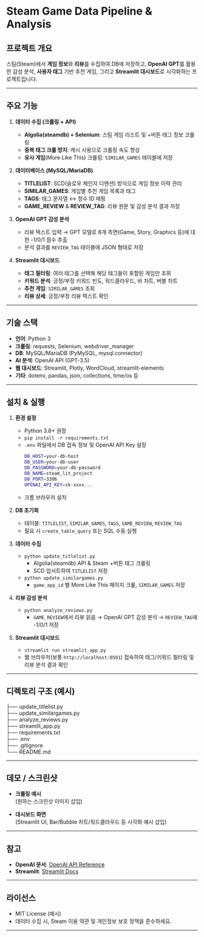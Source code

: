 # Steam Game Data Pipeline & Analysis

## 프로젝트 개요
스팀(Steam)에서 **게임 정보**와 **리뷰**를 수집하여 DB에 저장하고, **OpenAI GPT**를 활용한 감성 분석, **사용자 태그** 기반 추천 게임, 그리고 **Streamlit 대시보드**로 시각화하는 프로젝트입니다.

---

## 주요 기능
1. **데이터 수집 (크롤링 + API)**
   - **Algolia(steamdb) + Selenium**: 스팀 게임 리스트 및 +버튼 태그 정보 크롤링
   - **중복 태그 크롤 방지**: 캐시 사용으로 크롤링 속도 향상
   - **유사 게임**(More Like This) 크롤링: `SIMILAR_GAMES` 테이블에 저장

2. **데이터베이스 (MySQL/MariaDB)**
   - **TITLELIST**: SCD(슬로우 체인지 디멘션) 방식으로 게임 정보 이력 관리
   - **SIMILAR_GAMES**: 게임별 추천 게임 목록과 태그
   - **TAGS**: 태그 문자열 ↔ 정수 ID 매핑
   - **GAME_REVIEW** & **REVIEW_TAG**: 리뷰 원문 및 감성 분석 결과 저장

3. **OpenAI GPT 감성 분석**
   - 리뷰 텍스트 입력 → GPT 모델로 8개 측면(Game, Story, Graphics 등)에 대한 -1/0/1 점수 추출
   - 분석 결과를 `REVIEW_TAG` 테이블에 JSON 형태로 저장

4. **Streamlit 대시보드**
   - **태그 필터링**: 여러 태그를 선택해 해당 태그들이 포함된 게임만 조회
   - **키워드 분석**: 긍정/부정 키워드 빈도, 워드클라우드, 바 차트, 버블 차트
   - **추천 게임**: `SIMILAR_GAMES` 조회
   - **리뷰 상세**: 긍정/부정 리뷰 텍스트 확인

---

## 기술 스택
- **언어**: Python 3
- **크롤링**: requests, Selenium, webdriver_manager
- **DB**: MySQL/MariaDB (PyMySQL, mysql.connector)
- **AI 분석**: OpenAI API (GPT-3.5)
- **웹 대시보드**: Streamlit, Plotly, WordCloud, streamlit-elements
- **기타**: dotenv, pandas, json, collections, time/os 등

---

## 설치 & 실행

1. **환경 설정**
   - Python 3.8+ 권장
   - `pip install -r requirements.txt`
   - `.env` 파일에서 DB 접속 정보 및 OpenAI API Key 설정
     ```bash
     DB_HOST=your-db-host
     DB_USER=your-db-user
     DB_PASSWORD=your-db-password
     DB_NAME=steam_lit_project
     DB_PORT=3306
     OPENAI_API_KEY=sk-xxxx...
     ```
   - 크롬 브라우저 설치

2. **DB 초기화**
   - 테이블: `TITLELIST`, `SIMILAR_GAMES`, `TAGS`, `GAME_REVIEW`, `REVIEW_TAG`
   - 필요 시 `create_table_query` 또는 SQL 수동 실행

3. **데이터 수집**
   - `python update_titlelist.py`  
     - Algolia(steamdb) API & Steam +버튼 태그 크롤링  
     - SCD 업서트하여 `TITLELIST` 저장
   - `python update_similargames.py`  
     - `game_app_id` 별 More Like This 페이지 크롤, `SIMILAR_GAMES` 저장

4. **리뷰 감성 분석**
   - `python analyze_reviews.py`  
     - `GAME_REVIEW`에서 리뷰 읽음 → OpenAI GPT 감성 분석 → `REVIEW_TAG`에 -1/0/1 저장

5. **Streamlit 대시보드**
   - `streamlit run streamlit_app.py`
   - 웹 브라우저(보통 `http://localhost:8501`) 접속하여 태그/키워드 필터링 및 리뷰 분석 결과 확인

---

## 디렉토리 구조 (예시)   
├── update_titlelist.py   
├── update_similargames.py   
├── analyze_reviews.py   
├── streamlit_app.py   
├── requirements.txt   
├── .env     
├── .gitignore     
└── README.md       


---

## 데모 / 스크린샷

- **크롤링 예시**  
  (원하는 스크린샷 이미지 삽입)

- **대시보드 화면**  
  (Streamlit UI, Bar/Bubble 차트/워드클라우드 등 시각화 예시 삽입)

---

## 참고
- **OpenAI 문서**: [OpenAI API Reference](https://platform.openai.com/docs/introduction)
- **Streamlit**: [Streamlit Docs](https://docs.streamlit.io)

---

## 라이선스
- MIT License (예시)  
- 데이터 수집 시, Steam 이용 약관 및 개인정보 보호 정책을 준수하세요.

---

